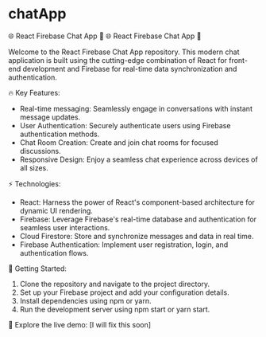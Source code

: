 # chatApp
🌐 React Firebase Chat App 🚀
🌐 React Firebase Chat App 🚀

Welcome to the React Firebase Chat App repository. This modern chat application is built using the cutting-edge combination of React for front-end development and Firebase for real-time data synchronization and authentication.

🔥 Key Features:
- Real-time messaging: Seamlessly engage in conversations with instant message updates.
- User Authentication: Securely authenticate users using Firebase authentication methods.
- Chat Room Creation: Create and join chat rooms for focused discussions.
- Responsive Design: Enjoy a seamless chat experience across devices of all sizes.

⚡ Technologies:
- React: Harness the power of React's component-based architecture for dynamic UI rendering.
- Firebase: Leverage Firebase's real-time database and authentication for seamless user interactions.
- Cloud Firestore: Store and synchronize messages and data in real time.
- Firebase Authentication: Implement user registration, login, and authentication flows.

🚀 Getting Started:
1. Clone the repository and navigate to the project directory.
2. Set up your Firebase project and add your configuration details.
3. Install dependencies using npm or yarn.
4. Run the development server using npm start or yarn start.

🔗 Explore the live demo: [I will fix this soon]

